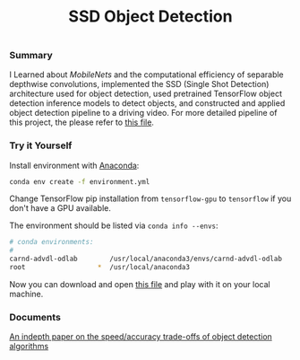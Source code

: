 <h1 align="center">SSD Object Detection</h1>

<p align="center">
  <a><img src="result.gif" alt=""></a>
</p>

### Summary

I Learned about *MobileNets* and the computational efficiency of separable depthwise convolutions, implemented the SSD (Single Shot Detection) architecture used for object detection, used pretrained TensorFlow object detection inference models to detect objects, and constructed and applied object detection pipeline to a driving video. For more detailed pipeline of this project, the please refer to [this file](Object_Detection.ipynb).

### Try it Yourself

Install environment with [Anaconda](https://www.continuum.io/downloads):

```sh
conda env create -f environment.yml
```

Change TensorFlow pip installation from `tensorflow-gpu` to `tensorflow` if you don't have a GPU available.

The environment should be listed via `conda info --envs`:

```sh
# conda environments:
#
carnd-advdl-odlab        /usr/local/anaconda3/envs/carnd-advdl-odlab
root                  *  /usr/local/anaconda3
```

Now you can download and open [this file](Object_Detection.ipynb) and play with it on your local machine.

### Documents
[An indepth paper on the speed/accuracy trade-offs of object detection algorithms](https://arxiv.org/pdf/1611.10012.pdf)
